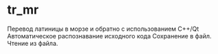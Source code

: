 # tr_mr
Перевод латиницы в морзе и обратно с использованием C++/Qt
Автоматическое распознавание исходного кода
Сохранение в файл.
Чтение из файла.
